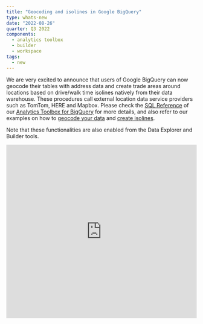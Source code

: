 ```yaml
---
title: "Geocoding and isolines in Google BigQuery"
type: whats-new
date: "2022-08-26"
quarter: Q3 2022
components:
  - analytics toolbox
  - builder
  - workspace
tags:
  - new
---
```


We are very excited to announce that users of Google BigQuery can now geocode their tables with address data and create trade areas around locations based on drive/walk time isolines natively from their data warehouse. These procedures call external location data service providers such as TomTom, HERE and Mapbox. Please check the [SQL Reference](/analytics-toolbox-bigquery/sql-reference/lds/) of our [Analytics Toolbox for BigQuery](/analytics-toolbox-bigquery/overview/getting-started/) for more details, and also refer to our examples on how to [geocode your data](/analytics-toolbox-bigquery/examples/geocoding-your-address-data/) and [create isolines](/analytics-toolbox-bigquery/examples/trade-areas-based-on-isolines/). 

Note that these functionalities are also enabled from the Data Explorer and Builder tools. 


<div class='video-wrapper'>
  <iframe src="https://player.vimeo.com/video/759208385?h=9a87e33028" width="100%" height="460" frameborder="0" allow="autoplay; fullscreen" allowfullscreen></iframe>
</div>